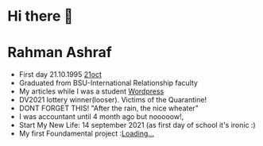 # Hi there 👋
# Rahman Ashraf


- First day 21.10.1995 [21oct](https://tr.wikipedia.org/wiki/21_Ekim)
- Graduated from BSU-International Relationship faculty
- My articles while I was a student [Wordpress](https://rehmanesrefov.wordpress.com/)
- DV2021 lottery winner(looser). Victims of the Quarantine!
- DONT FORGET THIS! "After the rain, the nice wheater"
- I was accountant until 4 month ago but nooooow!,
- Start My New Life: 14 september 2021 (as first day of school it's ironic :)
- My first Foundamental project :[Loading...](https://rahmanashraf.herokuapp.com/)

